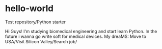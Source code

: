 # hello-world
Test repository/Python starter

Hi Guys!
I'm studying biomedical engineering and start learn Python.
In the future i wanna go write soft for medical devices. 
My dreaMS: Move to USA/Visit Silicon Valley/Search job/
